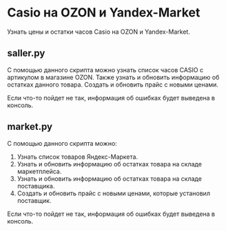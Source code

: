 # Casio на OZON и Yandex-Market

Узнать цены и остатки часов Casio на OZON и Yandex-Market.

## saller.py
С помощью данного скрипта можно узнать список часов CASIO с артикулом в магазине OZON.
Также узнать и обновить информацию об остатках данного товара. 
Создать и обновить прайс с новыми ценами. 

Если что-то пойдет не так, информация об ошибках будет выведена в консоль.

## market.py
С помощью данного скрипта можно:
1. Узнать список товаров Яндекс-Маркета.
1. Узнать и обновить информацию об остатках товара на складе маркетплейса.
1. Узнать и обновить информацию об остатках товара на складе поставщика.
1. Создать и обновить прайс с новыми ценами, которые установил поставщик. 

Если что-то пойдет не так, информация об ошибках будет
выведена в консоль.